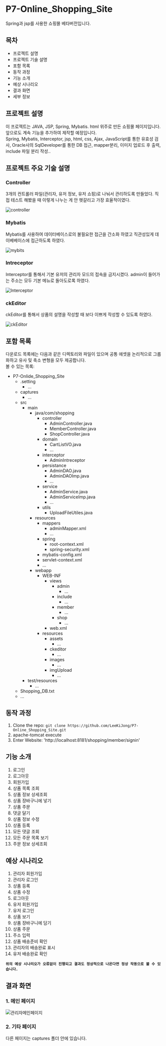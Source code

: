 # P7-Online_Shopping_Site
Spring과 jsp를 사용한 쇼핑몰 베타버전입니다.
## 목차
* 프로젝트 설명
* 프로젝트 기술 설명
* 포함 목록
* 동작 과정
* 기능 소개
* 예상 시나리오
* 결과 화면
* 세부 정보

## 프로젝트 설명
이 프로젝트는 JAVA, JSP, Spring, Mybatis. html 위주로 만든 쇼핑몰 페이지입니다.  
앞으로도 계속 기능을 추가하여 제작할 예정입니다.  
Spring, Mybatis, Interceptor, jsp, html, css, Ajax, JavaScript를 통한 유효성 검사, Oracle사의 SqlDeveloper를 통한 DB 접근, mapper분리, 이미지 업로드 후 출력, include 파일 분리 작성..  


## 프로젝트 주요 기술 설명
<h3>Controller</h3>  
3개의 컨트롤러 파일(관리자, 유저 정보, 유저 쇼핑)로 나눠서 관리하도록 만들었다. 직접 테스트 해봤을 때 이렇게 나누는 게 안 헷갈리고 가장 효율적이였다.  

![controller](https://user-images.githubusercontent.com/52438368/93668303-86c8da00-fac6-11ea-8b9c-ba21b82d714d.PNG)  

<h3>Mybatis</h3>  
Mybatis를 사용하여 데이터베이스로의 불필요한 접근을 간소화 하였고 직관성있게 데이베베이스에 접근하도록 하였다.  

![mybits](https://user-images.githubusercontent.com/52438368/93668309-8b8d8e00-fac6-11ea-97fb-67470fce2cd5.PNG)  

<h3>Intreceptor</h3>  
Interceptor를 통해서 기본 유저의 관리자 모드의 접속을 금지시켰다. admin이 들어가는 주소는 모두 기본 메뉴로 돌아도로록 하였다.  

![Interceptor](https://user-images.githubusercontent.com/52438368/93668304-87fa0700-fac6-11ea-8dc4-bdd7898db3fe.PNG)  

<h3>ckEditor</h3>  
ckEditor를 통해서 상품의 설명을 작성할 때 보다 이쁘게 작성할 수 있도록 하였다.  

![ckEditor](https://user-images.githubusercontent.com/52438368/93668308-8a5c6100-fac6-11ea-95ba-23d42e26fa69.PNG)  

## 포함 목록
다운로드 목록에는 다음과 같은 디렉토리와 파일이 있으며 공통 에셋을 논리적으로 그룹화하고 유사 및 축소 변형을 모두 제공합니다.  
볼 수 있는 목록:

* P7-Onlide_Shopping_Site
   * .setting
      * ...
   * captures
      * ...
   * src
      * main
        * java/com/shopping
           * controller
              * AdminController.java
              * MemberController.java
              * ShopController.java
           * domain
              * CartListVO.java
              * ...
           * interceptor
              * AdminIntreceptor
           * persistance
              * AdminDAO.java
              * AdminDAOImp.java
              * ...
           * service
              * AdminService.java
              * AdminServiceImp.java
              * ...
           * utils
              * UploadFileUtiles.java
        * resources
           * mappers
              * adminMapper.xml
              * ...
           * spring
              * root-context.xml
              * spring-security.xml
           * mybatis-config.xml
           * servlet-context.xml
           * ...
        * webapp
           * WEB-INF
              * views
                  * admin
                      * ...
                  * include
                      * ...
                  * member
                      * ...
                  * shop
                      * ...
              * web.xml
           * resources
              * assets
                  * ...
              * ckeditor
                  * ...
              * images
                  * ...
              * imgUpload
                  * ...
      * test/resources
        * ...
   * Shopping_DB.txt
   * ...

## 동작 과정
1. Clone the repo: `git clone https://github.com/LeeKiJong/P7-Online_Shopping_Site.git` 
2. apache-tomcat execute
3. Enter Website: 'http://localhost:8181/shopping/member/signin'

## 기능 소개
1. 로그인
2. 로그아웃
3. 회원가입
4. 상품 목록 조회
5. 상품 정보 상세조회
6. 상품 장바구니에 넣기
7. 상품 주문
8. 댓글 달기
9. 상품 정보 수정
10. 상품 등록
11. 모든 댓글 조회
12. 모든 주문 목록 보기
13. 주문 정보 상세조회

## 예상 시나리오
1. 관리자 회원가입
2. 관리자 로그인
3. 상품 등록
4. 상품 수정
5. 로그아웃
6. 유저 회원가입
7. 유저 로그인
8. 상품 보기
9. 상품 장바구니에 담기
10. 상품 주문
11. 주소 입력
12. 상품 배송준비 확인
13. 관리자의 배송완료 표시
14. 유저 배송완료 확인


**`위의 예상 시나리오가 오류없이 진행되고 결과도 정상적으로 나온다면 정상 작동으로 볼 수 있습니다.`**

## 결과 화면  


### 1. 메인 페이지
![관리자메인페이지](https://user-images.githubusercontent.com/52438368/93668280-5d0fb300-fac6-11ea-8fa2-1ae877e5cc44.PNG)
### 2. 기타 페이지
다른 페이지는 captures 폴더 안에 있습니다.

